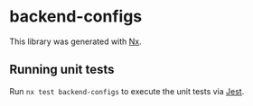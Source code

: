 # backend-configs

This library was generated with [Nx](https://nx.dev).

## Running unit tests

Run `nx test backend-configs` to execute the unit tests via [Jest](https://jestjs.io).
